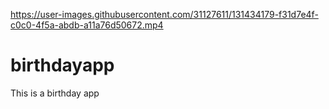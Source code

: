 

https://user-images.githubusercontent.com/31127611/131434179-f31d7e4f-c0c0-4f5a-abdb-a11a76d50672.mp4

# birthdayapp
This is a birthday app
